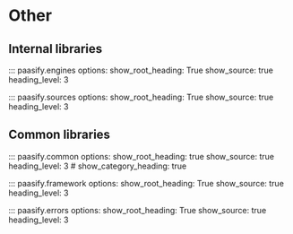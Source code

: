 # Other


## Internal libraries


::: paasify.engines
    options:
      show_root_heading: True
      show_source: true
      heading_level: 3


::: paasify.sources
    options:
      show_root_heading: True
      show_source: true
      heading_level: 3


## Common libraries


::: paasify.common
    options:
      show_root_heading: true
      show_source: true
      heading_level: 3
      # show_category_heading: true


::: paasify.framework
    options:
      show_root_heading: True
      show_source: true
      heading_level: 3


::: paasify.errors
    options:
      show_root_heading: True
      show_source: true
      heading_level: 3
